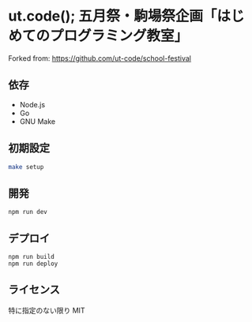 # ut.code(); 五月祭・駒場祭企画「はじめてのプログラミング教室」

Forked from: https://github.com/ut-code/school-festival

## 依存

- Node.js
- Go
- GNU Make

## 初期設定

```bash
make setup
```

## 開発

```make start
npm run dev
```

## デプロイ

```
npm run build
npm run deploy
```

## ライセンス

特に指定のない限り MIT
